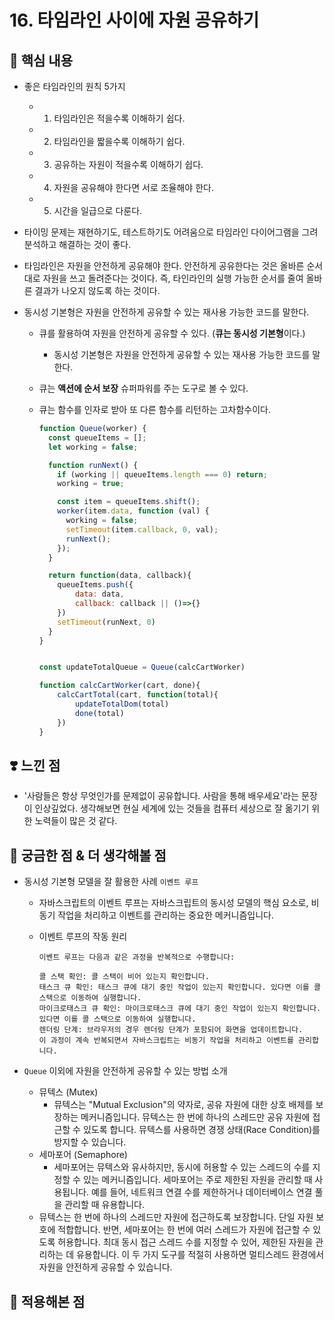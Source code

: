 # 16. 타임라인 사이에 자원 공유하기

## 📝 핵심 내용

- 좋은 타임라인의 원칙 5가지

  - 1. 타임라인은 적을수록 이해하기 쉽다.
  - 2. 타임라인을 짧을수록 이해하기 쉽다.
  - 3. 공유하는 자원이 적을수록 이해하기 쉽다.
  - 4. 자원을 공유해야 한다면 서로 조율해야 한다.
  - 5. 시간을 일급으로 다룬다.

- 타이밍 문제는 재현하기도, 테스트하기도 어려움으로 타임라인 다이어그램을 그려 분석하고 해결하는 것이 좋다.
- 타임라인은 자원을 안전하게 공유해야 한다. 안전하게 공유한다는 것은 올바른 순서대로 자원을 쓰고 돌려준다는 것이다. 즉, 타인라인의 실행 가능한 순서를 줄여 올바른 결과가 나오지 않도록 하는 것이다.
- 동시성 기본형은 자원을 안전하게 공유할 수 있는 재사용 가능한 코드를 말한다.

  - 큐를 활용하여 자원을 안전하게 공유할 수 있다. (**큐는 동시성 기본형**이다.)
    - 동시성 기본형은 자원을 안전하게 공유할 수 있는 재사용 가능한 코드를 말한다.
  - 큐는 **액션에 순서 보장** 슈퍼파워를 주는 도구로 볼 수 있다.
  - 큐는 함수를 인자로 받아 또 다른 함수를 리턴하는 고차함수이다.

    ```js
    function Queue(worker) {
      const queueItems = [];
      let working = false;

      function runNext() {
        if (working || queueItems.length === 0) return;
        working = true;

        const item = queueItems.shift();
        worker(item.data, function (val) {
          working = false;
          setTimeout(item.callback, 0, val);
          runNext();
        });
      }

      return function(data, callback){
        queueItems.push({
            data: data,
            callback: callback || ()=>{}
        })
        setTimeout(runNext, 0)
      }
    }


    const updateTotalQueue = Queue(calcCartWorker)

    function calcCartWorker(cart, done){
        calcCartTotal(cart, function(total){
            updateTotalDom(total)
            done(total)
        })
    }
    ```

## ❣️ 느낀 점

- '사람들은 항상 무엇인가를 문제없이 공유합니다. 사람을 통해 배우세요'라는 문장이 인상깊었다. 생각해보면 현실 세계에 있는 것들을 컴퓨터 세상으로 잘 옮기기 위한 노력들이 많은 것 같다.

## 🤔 궁금한 점 & 더 생각해볼 점

- 동시성 기본형 모델을 잘 활용한 사례 `이벤트 루프`

  - 자바스크립트의 이벤트 루프는 자바스크립트의 동시성 모델의 핵심 요소로, 비동기 작업을 처리하고 이벤트를 관리하는 중요한 메커니즘입니다.
  - 이벤트 루프의 작동 원리

    ```
    이벤트 루프는 다음과 같은 과정을 반복적으로 수행합니다:

    콜 스택 확인: 콜 스택이 비어 있는지 확인합니다.
    태스크 큐 확인: 태스크 큐에 대기 중인 작업이 있는지 확인합니다. 있다면 이를 콜 스택으로 이동하여 실행합니다.
    마이크로태스크 큐 확인: 마이크로태스크 큐에 대기 중인 작업이 있는지 확인합니다. 있다면 이를 콜 스택으로 이동하여 실행합니다.
    렌더링 단계: 브라우저의 경우 렌더링 단계가 포함되어 화면을 업데이트합니다.
    이 과정이 계속 반복되면서 자바스크립트는 비동기 작업을 처리하고 이벤트를 관리합니다.
    ```

- `Queue` 이외에 자원을 안전하게 공유할 수 있는 방법 소개
  - 뮤텍스 (Mutex)
    - 뮤텍스는 "Mutual Exclusion"의 약자로, 공유 자원에 대한 상호 배제를 보장하는 메커니즘입니다. 뮤텍스는 한 번에 하나의 스레드만 공유 자원에 접근할 수 있도록 합니다. 뮤텍스를 사용하면 경쟁 상태(Race Condition)를 방지할 수 있습니다.
  - 세마포어 (Semaphore)
    - 세마포어는 뮤텍스와 유사하지만, 동시에 허용할 수 있는 스레드의 수를 지정할 수 있는 메커니즘입니다. 세마포어는 주로 제한된 자원을 관리할 때 사용됩니다. 예를 들어, 네트워크 연결 수를 제한하거나 데이터베이스 연결 풀을 관리할 때 유용합니다.
  - 뮤텍스는 한 번에 하나의 스레드만 자원에 접근하도록 보장합니다. 단일 자원 보호에 적합합니다. 반면, 세마포어는 한 번에 여러 스레드가 자원에 접근할 수 있도록 허용합니다. 최대 동시 접근 스레드 수를 지정할 수 있어, 제한된 자원을 관리하는 데 유용합니다. 이 두 가지 도구를 적절히 사용하면 멀티스레드 환경에서 자원을 안전하게 공유할 수 있습니다.

## 🚀 적용해본 점
